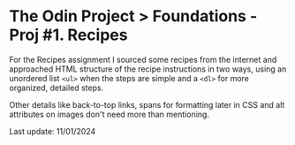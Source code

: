 # The Odin Project > Foundations - Proj #1. Recipes

For the Recipes assignment I sourced some recipes from the internet and approached HTML structure of the recipe instructions in two ways, using an unordered list `<ul>` when the steps are simple and a `<dl>` for more organized, detailed steps.

Other details like back-to-top links, spans for formatting later in CSS and alt attributes on images don't need more than mentioning.

Last update: 11/01/2024
